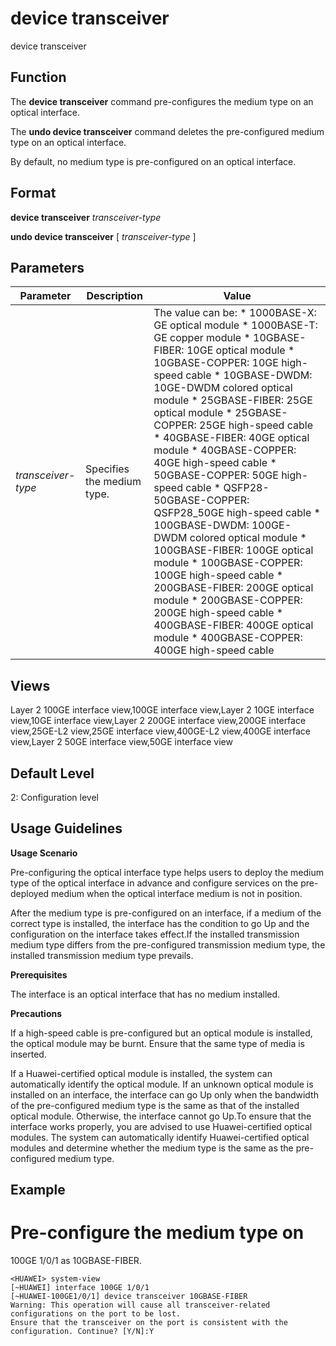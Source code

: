 device transceiver
==================

device transceiver

Function
--------

The **device transceiver** command pre-configures the medium type on an optical interface.

The **undo device transceiver** command deletes the pre-configured medium type on an optical interface.

By default, no medium type is pre-configured on an optical interface.



Format
------

**device transceiver** *transceiver-type*

**undo device transceiver** [ *transceiver-type* ]



Parameters
----------

| Parameter | Description | Value |
| --- | --- | --- |
| *transceiver-type* | Specifies the medium type. | The value can be:   * 1000BASE-X: GE optical module * 1000BASE-T: GE copper module * 10GBASE-FIBER: 10GE optical module * 10GBASE-COPPER: 10GE high-speed cable * 10GBASE-DWDM: 10GE-DWDM colored optical module * 25GBASE-FIBER: 25GE optical module * 25GBASE-COPPER: 25GE high-speed cable * 40GBASE-FIBER: 40GE optical module * 40GBASE-COPPER: 40GE high-speed cable * 50GBASE-COPPER: 50GE high-speed cable * QSFP28-50GBASE-COPPER: QSFP28\_50GE high-speed cable * 100GBASE-DWDM: 100GE-DWDM colored optical module * 100GBASE-FIBER: 100GE optical module * 100GBASE-COPPER: 100GE high-speed cable * 200GBASE-FIBER: 200GE optical module * 200GBASE-COPPER: 200GE high-speed cable * 400GBASE-FIBER: 400GE optical module * 400GBASE-COPPER: 400GE high-speed cable |




Views
-----

Layer 2 100GE interface view,100GE interface view,Layer 2 10GE interface view,10GE interface view,Layer 2 200GE interface view,200GE interface view,25GE-L2 view,25GE interface view,400GE-L2 view,400GE interface view,Layer 2 50GE interface view,50GE interface view



Default Level
-------------

2: Configuration level



Usage Guidelines
----------------

**Usage Scenario**

Pre-configuring the optical interface type helps users to deploy the medium type of the optical interface in advance and configure services on the pre-deployed medium when the optical interface medium is not in position.

After the medium type is pre-configured on an interface, if a medium of the correct type is installed, the interface has the condition to go Up and the configuration on the interface takes effect.If the installed transmission medium type differs from the pre-configured transmission medium type, the installed transmission medium type prevails.

**Prerequisites**

The interface is an optical interface that has no medium installed.

**Precautions**

If a high-speed cable is pre-configured but an optical module is installed, the optical module may be burnt. Ensure that the same type of media is inserted.

If a Huawei-certified optical module is installed, the system can automatically identify the optical module. If an unknown optical module is installed on an interface, the interface can go Up only when the bandwidth of the pre-configured medium type is the same as that of the installed optical module. Otherwise, the interface cannot go Up.To ensure that the interface works properly, you are advised to use Huawei-certified optical modules. The system can automatically identify Huawei-certified optical modules and determine whether the medium type is the same as the pre-configured medium type.

Example
-------

# Pre-configure the medium type on
100GE
1/0/1 as 10GBASE-FIBER.
```
<HUAWEI> system-view
[~HUAWEI] interface 100GE 1/0/1
[~HUAWEI-100GE1/0/1] device transceiver 10GBASE-FIBER
Warning: This operation will cause all transceiver-related configurations on the port to be lost.
Ensure that the transceiver on the port is consistent with the configuration. Continue? [Y/N]:Y

```